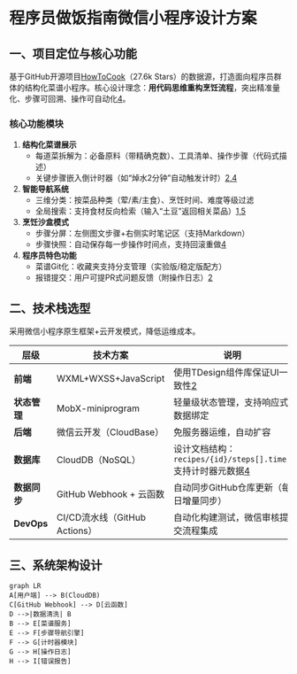 # 程序员做饭指南微信小程序设计方案

## 一、项目定位与核心功能
基于GitHub开源项目[HowToCook](https://github.com/Anduin2017/HowToCook)（27.6k Stars）的数据源，打造面向程序员群体的结构化菜谱小程序。核心设计理念：**用代码思维重构烹饪流程**，突出精准量化、步骤可回溯、操作可自动化[4](@ref)。

### 核心功能模块
1. **结构化菜谱展示**
   - 每道菜拆解为：必备原料（带精确克数）、工具清单、操作步骤（代码式描述）
   - 关键步骤嵌入倒计时器（如“焯水2分钟”自动触发计时）[2,4](@ref)
2. **智能导航系统**
   - 三维分类：按菜品种类（荤/素/主食）、烹饪时间、难度等级过滤
   - 全局搜索：支持食材反向检索（输入“土豆”返回相关菜品）[1,5](@ref)
3. **烹饪沙盒模式**
   - 步骤分屏：左侧图文步骤+右侧实时笔记区（支持Markdown）
   - 步骤快照：自动保存每一步操作时间点，支持回滚重做[4](@ref)
4. **程序员特色功能**
   - 菜谱Git化：收藏夹支持分支管理（实验版/稳定版配方）
   - 报错提交：用户可提PR式问题反馈（附操作日志）[2](@ref)

## 二、技术栈选型
采用微信小程序原生框架+云开发模式，降低运维成本。

| 层级         | 技术方案                      | 说明                                                                     |
| ------------ | ----------------------------- | ------------------------------------------------------------------------ |
| **前端**     | WXML+WXSS+JavaScript          | 使用TDesign组件库保证UI一致性[2](@ref)                                   |
| **状态管理** | MobX-miniprogram              | 轻量级状态管理，支持响应式数据绑定                                       |
| **后端**     | 微信云开发（CloudBase）       | 免服务器运维，自动扩容                                                   |
| **数据库**   | CloudDB（NoSQL）              | 设计文档结构：<br>`recipes/{id}/steps[].timer` 支持计时器元数据[4](@ref) |
| **数据同步** | GitHub Webhook + 云函数       | 自动同步GitHub仓库更新（每日增量同步）                                   |
| **DevOps**   | CI/CD流水线（GitHub Actions） | 自动化构建测试，微信审核提交流程集成                                     |

## 三、系统架构设计
```mermaid
graph LR
A[用户端] --> B(CloudDB)
C[GitHub Webhook] --> D[云函数]
D -->|数据清洗| B
B --> E[菜谱服务]
E --> F[步骤导航引擎]
F --> G[计时器模块]
G --> H[操作日志]
H --> I[错误报告]